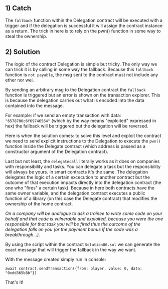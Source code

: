## 1) Catch
The ```fallback``` function within the Delegation contract will be executed with a trigger and if the delegation is successful it will assign the contract instance as a return. The trick in here is to rely on the pwn() function in some way to steal the ownership.


## 2) Solution
The logic of the contract Delegation is simple but tricky. The only way we can trick it is by calling in some way the fallback. Because this ```fallback``` function is ```not payable```, the msg sent to the contract must not include any ether nor wei. 

By sending an arbitrary msg to the Delegation contract the ```fallback``` function is triggered but an error is shown on the transaction explorer. This is because the delegation carries out what is encoded into the data contained into the message.

For example: if we send an empty transaction with data: ```"6578706c6f69746564"``` (which by the way means "exploited" expressed in hex) the fallback will be triggered but the delegation will be reversed.

Here is when the solution comes: to solve this level and exploit the contract we need to send explicit instructions to the Delegation to execute the ```pwn()``` function inside the Delegate contract (which address is passed as a constructor argument of the Delegation contract). 

Last but not least, the ```delegatecall``` literally works as it does on companies with responsibility and tasks. You can delegate a task but the responsibility will always be yours. In smart contracts it's the same. The delegation delegates the logic of a certain excecution to another contract but the outcome of that execution impacts directly into the delegation contract (the one who "fires" a certain task). Because in here both contracts have the same owner variable, and the delegation contract executes a public function of a library (on this case the Delegate contract) that modifies the ownership of the home contract. 

*On a company will be analogue to ask a trainee to write some code on your behalf and that code is vulnerable and exploited, because you were the one responsible for that task you will be fired thus the outcome of the delegation falls on you (or the payment bonus if the code was a breakthrough...).*

By using the script within the contract ```Solution06.sol``` we can generate the exact message that will trigger the fallback in the way we want. 

With the message created simply run in console:

```await contract.sendTransaction({from: player, value: 0, data: "0xdd365b8b"})```

That's it!

